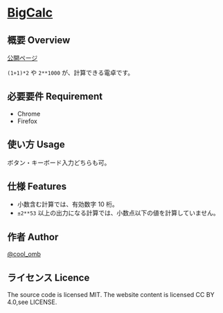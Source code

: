 # [BigCalc](https://cool-omb.github.io/BigCalc/)

## 概要 Overview

[公開ページ](https://cool-omb.github.io/BigCalc/)

`(1+1)*2` や `2**1000` が、計算できる電卓です。

## 必要要件 Requirement

- Chrome
- Firefox

## 使い方 Usage

ボタン・キーボード入力どちらも可。

## 仕様 Features

- 小数含む計算では、有効数字 10 桁。
- `±2**53` 以上の出力になる計算では、小数点以下の値を計算していません。

## 作者 Author

[@cool_omb](https://twitter.com/cool_omb)

## ライセンス Licence

The source code is licensed MIT. The website content is licensed CC BY 4.0,see LICENSE.
